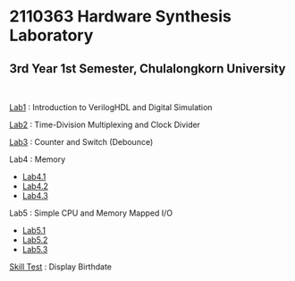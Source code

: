 # 2110363 Hardware Synthesis Laboratory
## 3rd Year 1st Semester, Chulalongkorn University

<br>

[Lab1](https://github.com/bowipawan/hw-syn-lab/tree/master/lab01/lab01.srcs) : Introduction to VerilogHDL and Digital Simulation

[Lab2](https://github.com/bowipawan/hw-syn-lab/tree/master/lab02/lab02.srcs) : Time-Division Multiplexing and Clock Divider

[Lab3](https://github.com/bowipawan/hw-syn-lab/tree/master/lab03/lab03.srcs) : Counter and Switch (Debounce)

Lab4 : Memory
* [Lab4.1](https://github.com/bowipawan/hw-syn-lab/tree/master/lab04x1/lab04x1.srcs)
* [Lab4.2](https://github.com/bowipawan/hw-syn-lab/tree/master/lab04x2/lab04x2.srcs)
* [Lab4.3](https://github.com/bowipawan/hw-syn-lab/tree/master/lab04x3/lab04x3.srcs)

Lab5 : Simple CPU and Memory Mapped I/O
* [Lab5.1](https://github.com/bowipawan/hw-syn-lab/tree/master/lab05x1/lab05x1.srcs)
* [Lab5.2](https://github.com/bowipawan/hw-syn-lab/tree/master/lab05x2/lab05x2.srcs)
* [Lab5.3](https://github.com/bowipawan/hw-syn-lab/tree/master/lab05x3/lab05x3.srcs)

[Skill Test](https://github.com/bowipawan/hw-syn-lab/tree/master/skilltest/skilltest.srcs) : Display Birthdate